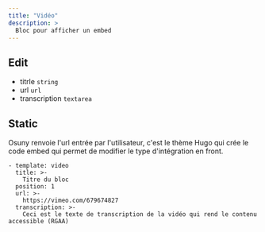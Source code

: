 ```yaml
---
title: "Vidéo"
description: >
  Bloc pour afficher un embed
---
```


## Edit

* titrle ```string```
* url ```url```
* transcription ```textarea```

## Static

Osuny renvoie l'url entrée par l'utilisateur, c'est le thème Hugo qui crée le code embed qui permet de modifier le type d'intégration en front.

```
- template: video
  title: >-
    Titre du bloc
  position: 1
  url: >-
    https://vimeo.com/679674827
  transcription: >-
    Ceci est le texte de transcription de la vidéo qui rend le contenu accessible (RGAA)
```
